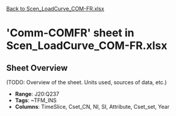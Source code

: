 [Back to Scen_LoadCurve_COM-FR.xlsx](README.md)

# 'Comm-COMFR' sheet in Scen_LoadCurve_COM-FR.xlsx

## Sheet Overview

(TODO: Overview of the sheet. Units used, sources of data, etc.)

- **Range**: J20:Q237
- **Tags**: ~TFM_INS
- **Columns**: TimeSlice, Cset_CN, NI, SI, Attribute, Cset_set, Year

